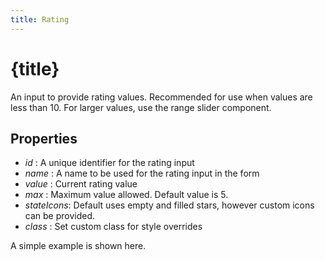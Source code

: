 ```yaml
---
title: Rating
---
```


# {title}

An input to provide rating values. Recommended for use when values are less than 10. For larger values, use the range slider component.

## Properties

- _id_ : A unique identifier for the rating input
- _name_ : A name to be used for the rating input in the form
- _value_ : Current rating value
- _max_ : Maximum value allowed. Default value is 5.
- _stateIcons_: Default uses empty and filled stars, however custom icons can be provided.
- _class_ : Set custom class for style overrides

A simple example is shown here.
